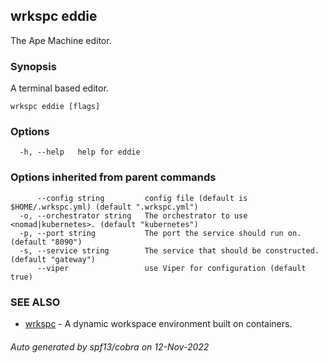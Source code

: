 ## wrkspc eddie

The Ape Machine editor.

### Synopsis


A terminal based editor.


```
wrkspc eddie [flags]
```

### Options

```
  -h, --help   help for eddie
```

### Options inherited from parent commands

```
      --config string         config file (default is $HOME/.wrkspc.yml) (default ".wrkspc.yml")
  -o, --orchestrator string   The orchestrator to use <nomad|kubernetes>. (default "kubernetes")
  -p, --port string           The port the service should run on. (default "8090")
  -s, --service string        The service that should be constructed. (default "gateway")
      --viper                 use Viper for configuration (default true)
```

### SEE ALSO

* [wrkspc](wrkspc.md)	 - A dynamic workspace environment built on containers.

###### Auto generated by spf13/cobra on 12-Nov-2022
